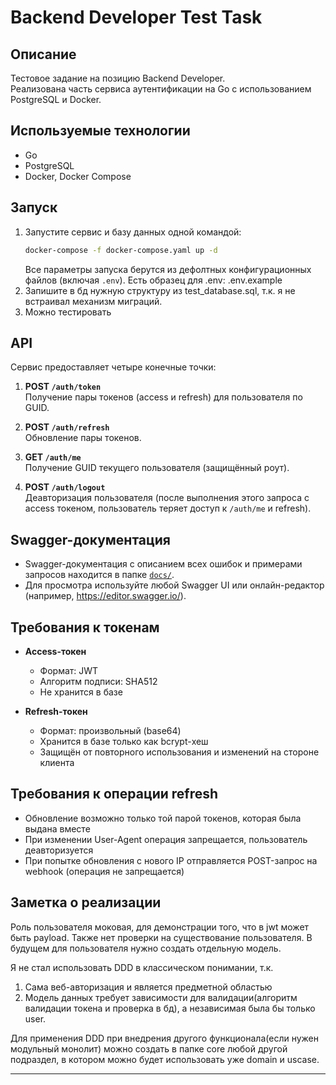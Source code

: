 # Backend Developer Test Task

## Описание

Тестовое задание на позицию Backend Developer.  
Реализована часть сервиса аутентификации на Go с использованием PostgreSQL и Docker.

## Используемые технологии

- Go
- PostgreSQL
- Docker, Docker Compose

## Запуск

1. Запустите сервис и базу данных одной командой:
   ```sh
   docker-compose -f docker-compose.yaml up -d
   ```
   Все параметры запуска берутся из дефолтных конфигурационных файлов (включая `.env`).
   Есть образец для .env: .env.example
2. Запишите в бд нужную структуру из test_database.sql, т.к. я не встраивал механизм миграций.
3. Можно тестировать

## API

Сервис предоставляет четыре конечные точки:

1. **POST `/auth/token`**  
   Получение пары токенов (access и refresh) для пользователя по GUID.

2. **POST `/auth/refresh`**  
   Обновление пары токенов.

3. **GET `/auth/me`**  
   Получение GUID текущего пользователя (защищённый роут).

4. **POST `/auth/logout`**  
   Деавторизация пользователя (после выполнения этого запроса с access токеном, пользователь теряет доступ к `/auth/me` и refresh).

## Swagger-документация

- Swagger-документация с описанием всех ошибок и примерами запросов находится в папке [`docs/`](./auth_service/docs).
- Для просмотра используйте любой Swagger UI или онлайн-редактор (например, https://editor.swagger.io/).

## Требования к токенам

- **Access-токен**
  - Формат: JWT
  - Алгоритм подписи: SHA512
  - Не хранится в базе

- **Refresh-токен**
  - Формат: произвольный (base64)
  - Хранится в базе только как bcrypt-хеш
  - Защищён от повторного использования и изменений на стороне клиента

## Требования к операции refresh

- Обновление возможно только той парой токенов, которая была выдана вместе
- При изменении User-Agent операция запрещается, пользователь деавторизуется
- При попытке обновления с нового IP отправляется POST-запрос на webhook (операция не запрещается)


## Заметка о реализации

Роль пользователя моковая, для демонстрации того, что в jwt может быть payload. Также нет проверки на существование пользователя. В будущем для пользователя нужно создать отдельную модель.

Я не стал использовать DDD в классическом понимании, т.к. 
1. Сама веб-авторизация и является предметной областью
2. Модель данных требует зависимости для валидации(алгоритм валидации токена и проверка в бд), а независимая была бы только user. 

Для применения DDD при внедрения другого функционала(если нужен модульный монолит) можно создать в папке core любой другой подраздел, в котором можно будет использовать уже domain и uscase.

---

